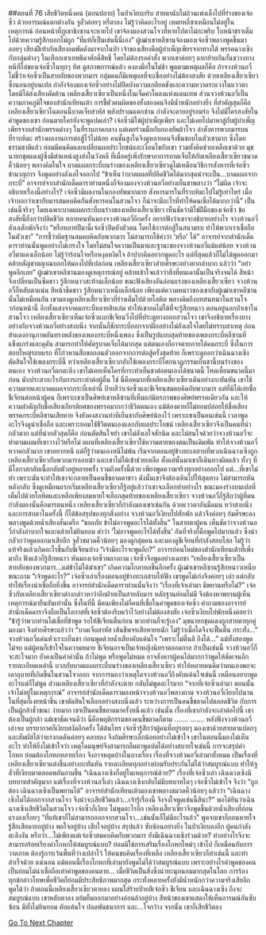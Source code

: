 ##ตอนที่ 76 เสียชีวิตหนึ่งคน (ตอนปลาย)
ในป่าเงียบกริบ สายตานับไม่ถ้วนเพ่งเล็งไปที่ร่างของเจ๋อซิ่ว ด้วยอารมณ์แตกต่างกัน
จูลั่วค่อยๆ หรี่ตาลง ไม่รู้ว่าคิดอะไรอยู่ เหมยหลี่ซาเหมือนไม่อยู่ในเหตุการณ์ ก่อนหน้าที่ภูเขาชิงซานจะหายไป เขาจ้องมองสวนโจวที่หายไปตาไม่กะพริบ ใบหน้าชราเต็มไปด้วยความรู้สึกบอกไม่ถูก
“ที่แท้ก็เป็นเช่นนี้นี่เอง” ผู้เฒ่าเขาหลีซานจ้องมองเจ๋อซิ่วพลางพูดขึ้นมาลอยๆ
เสียงฝีเท้ากับเสียงลมพัดดังมาจากในป่า เจ้าของเสียงคือผู้บำเพ็ญเพียรจากทางใต้ พรรคฉางเซิงกับกลุ่มต่างๆ ในเทือกเขาเทพธิดาศักดิ์สิทธิ์ โดยไม่ต้องรอคำสั่ง พวกเขาค่อยๆ แยกย้ายกันกั้นขวางทางหนีทีไล่ของเจ๋อซิ่วในทุกๆ ทิศ ดูสภาพการณ์แล้ว คงลงมือในไม่ช้า พูดตามเหตุผลก็คือ ถ้าจวงห้วนอวี่ไม่ชี้ว่าเจ๋อซิ่วเป็นสายลับของพวกมาร กลุ่มคนก็มีเหตุผลที่จะเชื่ออย่างไม่ต้องสงสัย ด้วยเหลียงเสี้ยวเซียวซึ่งนอนอยู่บนเปล กำลังจ้องมองเจ๋อซิ่วอย่างไม่ปิดบังความเกลียดชังและความหวาดระแวงในแววตา โดยมิได้ส่งเสียงคัดค้าน
เหลียงเสี้ยวเซียวเป็นหนึ่งในเจ็ดคำโคลงแห่งแดนเทพ ส่วนจวงห้วนอวี่เป็นความภาคภูมิใจของสำนักเทียนเต้า การชี้ตัวคนผิดของทั้งสองคนจึงมีน้ำหนักอย่างยิ่ง ที่สำคัญสุดก็คือ เหลียงเสี้ยวเซียวในตอนนี้บาดเจ็บสาหัส พลังปราณแตกซ่าน กำลังจะตายอยู่รอมร่อ จึงไม่มีใครสงสัยในคำพูดของเขา ก่อนตายใครยังจะพูดปดเล่า?
เจ๋อซิ่วมิใช่ผู้บำเพ็ญเพียร และไม่เคยไปมาหาสู่กับผู้บำเพ็ญเพียรจากสำนักพรรคต่างๆ ในที่ราบภาคกลาง แต่เคยร่วมมือกับกองทัพต้าโจว ล่าสังหารพวกมารบนที่ราบหิมะ สร้างผลงานการต่อสู้ไว้ไม่น้อย คนชั้นสูงในจิงตูหลายคนจึงชื่นชอบในตัวเขามาก ซึ่งโดยธรรมชาติแล้ว ย่อมมีคนคิดแลกเปลี่ยนผลประโยชน์และเงื่อนไขกับเขา รวมทั้งคิดช่วยเหลือเขาด้วย
มุขนายกชุดแดงผู้ซึ่งมีตำแหน่งสูงส่งในวังหลี ที่เมื่อครู่เพิ่งรักษาอาการบาดเจ็บให้กับเหลียงเสี้ยวเซียวขมวดคิ้วน้อยๆ พลางคิดในใจ บาดแผลกระบี่บนร่างของเหลียงเสี้ยวเซียวดูไม่เหมือนวิธีการสังหารที่เจ๋อซิ่วชำนาญการ จึงพูดอย่างลังเลใจออกไป “ข้าเห็นว่าบาดแผลที่ปลิดชีวิตได้มากสุดน่าจะเป็น...บาดแผลจากกระบี่”
อาจารย์จากสำนักเด็ดดาราท่านหนึ่งก็จ้องมองจวงห้วนอวี่อย่างเย็นชาพลางว่า “ไม่ผิด เจ้าจะอธิบายเรื่องนี้อย่างไร? เจ๋อซิ่วมีผลงานในกองทัพมากมาย สังหารมารในที่ราบหิมะไปไม่รู้เท่าไหร่ เมื่อเจ้าบอกว่าเขากับมารสมคบคิดกันสังหารคนในสวนโจว ก็น่าจะมีอะไรที่ทำให้คนเชื่อได้มากกว่านี้”
เป็นเช่นนี้จริงๆ โดยเฉพาะบาดแผลกระบี่บนร่างของเหลียงเสี้ยวเซียว เห็นชัดว่ามิใช่ฝีมือของเจ๋อซิ่ว ข้อสงสัยนี้ยิ่งกว่าปลิดชีวิต หลายคนหันมองจวงห้วนอวี่อีกครั้ง อยากฟังว่าเขาจะอธิบายอย่างไร จวงห้วนอวี่ลังเลสักพักจึงว่า “หรือหลายปีมานี้เจ๋อซิ่วปิดบังตัวตน โดยใช้การต่อสู้ในสนามรบ ทำให้พวกเราเชื่อถือในตัวเขา”
“การชี้ว่าผิดฐานสมคบคิดกับพวกมาร ไม่สามารถใช้คำว่า ‘หรือ’ ได้” อาจารย์จากสำนักเด็ดดาราท่านนั้นพูดอย่างไม่เกรงใจ โดยไม่สนใจความเป็นมาและฐานะของจวงห้วนอวี่แม้แต่น้อย
จวงห้วนอวี่ตาแดงเล็กน้อย ไม่รู้ว่าร้อนใจหรือหงุดหงิดใจ อ้าปากคิดอยากพูดอะไร แต่ที่สุดแล้วก็ไม่ได้พูดออกมา คล้ายสัญชาตญาณบอกให้มองไปที่เปลก่อน
เหลียงเสี้ยวเซียวส่ายศีรษะอย่างยากลำบาก แล้วว่า “อย่าพูดอีกเลย”
ผู้เฒ่าเขาหลีซานมองดูเหตุการณ์อยู่ คล้ายเข้าใจแล้วว่าสิ่งที่ตนเดานั้นเป็นจริงจนได้ สีหน้าจึงเปลี่ยนเป็นซีดขาว รู้สึกหนาวสะท้านเล็กน้อย
ขณะฟังเสียงอันอ่อนแรงของเหลียงเสี้ยวเซียว จวงห้วนอวี่ก็หลับตาแน่น สีหน้าซีดขาว รู้สึกหนาวเหน็บเล็กน้อย เพียงแต่ความหนาวของเขากับผู้เฒ่าเขาหลีซานนั้นไม่เหมือนกัน
เขามองดูเหลียงเสี้ยวเซียวที่ร่างเต็มไปด้วยโลหิต พลางคิดถึงบทสนทนาในสวนโจวก่อนหน้านี้ อีกทั้งแสงจากคมกระบี่หลายสิบเล่ม ทำให้เขาอดไม่ได้ที่จะรู้สึกหนาว
ตอนอยู่นอกป่าเขาในสวนโจว เหลียงเสี้ยวเซียวเห็นเจ๋อซิ่วแบกชีเจียนวิ่งไปที่ประตูทางออกสวนโจว เขาจึงอธิบายเรื่องบางอย่างกับจวงห้วนอวี่อย่างสงบนิ่ง จากนั้นก็ชักกระบี่ออกจากฝักอย่างไม่ลังเลใจโดยไม่ทราบสาเหตุ ก่อนสำแดงอานุภาพอันทรงพลังของเพลงกระบี่หนึ่งเพลง ซึ่งเป็นรูปแบบสุดท้ายของเพลงกระบี่หลีซานที่แข็งแกร่งและดุดัน สามารถทำให้ศัตรูบาดเจ็บได้มากสุด แต่ตนเองก็อาจตายภายใต้คมกระบี่ ซึ่งในการสอบใหญ่รอบแรก ที่โก่วหานสือขอถอนตัวออกจากการต่อสู้ครั้งสุดท้าย ก็เพราะดูออกว่าเฉินฉางเซิงตัดสินใจใช้เพลงกระบี่นี้
ทว่าเหลียงเสี้ยวเซียวกลับใช้เพลงกระบี่โศกนาฏกรรมเย็นชานี้บนร่างของตนเอง
จวงห้วนอวี่ตกตะลึง เขาไม่เคยเห็นใครที่กระทำเย็นชาต่อตนเองได้ขนาดนี้ โหดเหี้ยมขนาดนี้มาก่อน นับประสาอะไรกับการกระทำต่อผู้อื่น
ใช่ นี่คือหมากที่เหลียงเสี้ยวเซียวเดินอย่างกะทันหัน เขาใช้ความตายและบาดแผลจากกระบี่เหล่านี้ ป้ายสีว่าเจ๋อซิ่วและชีเจียนสมคบคิดกับพวกมาร แต่ที่มิได้เอ่ยชื่อชีเจียนต่อหน้าผู้คน ก็เพราะเขาเป็นศิษย์เขาหลีซานที่เห็นแก่มิตรภาพของศิษย์พรรคเดียวกัน และให้ความสำคัญกับชื่อเสียงเกียรติยศของพรรคมากกว่าชีวิตตนเอง แม้ต้องตายก็ไม่ยอมปล่อยให้ชื่อเสียงพรรคกระบี่หลีซานเสียหาย จึงยังคงสงวนท่าทีเย็นชากับศิษย์น้องไว้
เพราะเขาเป็นคนเช่นนี้ เวลาพูดอะไรจึงดูน่าเชื่อถือ และเพราะยอมใช้ชีวิตตนเองแลกกับผลประโยชน์
เหลียงเสี้ยวเซียวจึงเป็นคนที่น่ากลัวมาก แต่ที่น่ากลัวสุดก็คือ ก่อนตัดสินใจทำ เขาไม่ลังเลใจสักนิด และไม่สนใจด้วยว่าจวงห้วนอวี่จะทำตามแผนที่เขาวางไว้หรือไม่
แผนที่เหลียงเสี้ยวเซียวใช้ความตายของตนเป็นเดิมพัน ทำให้จวงห้วนอวี่หวาดกลัวมาก เขาอยากหนี แต่ก็รู้ว่าตนเองหนีไม่พ้น เริ่มจากตอนอยู่ข้างทะเลสาบที่พวกเฉินฉางเซิงถูกเหลียงเสี้ยวเซียวกับพวกมารลอบฆ่า และเขาไม่ได้เข้าช่วยเหลือ ตั้งแต่นั้นมาเขาก็เดินทางผิดแล้ว
ทั้งๆ ที่มีโอกาสกลับเนื้อกลับตัวอยู่หลายครั้ง รวมถึงครั้งนี้ด้วย เพียงพูดความจริงทุกอย่างออกไป แต่...ที่เขาไม่ทำ เพราะมันจะทำให้เขาจะกลายเป็นคนขี้ขลาดตาขาว ดังนั้นเขาจึงต้องเดินไปให้สุดทาง ไม่สามารถหันหลังกลับ ซึ่งดูเหมือนแรกเริ่มเหลียงเสี้ยวเซียวก็รู้อยู่แล้วว่าเขาจะเลือกทำอย่างไร
ขณะมองร่างบนเปลที่เต็มไปด้วยโลหิตและเหลือเพียงลมหายใจเฮือกสุดท้ายของเหลียงเสี้ยวเซียว จวงห้วนอวี่ก็รู้สึกว่าผู้ที่ตนกำลังมองนั้นคือมารตนหนึ่ง
เหลียงเสี้ยวเซียวก็กำลังมองเขาเช่นกัน ด้วยแววตาอันมืดมน ทว่าสงบนิ่ง
และการสบตาในครั้งนี้ ก็ได้ข้อสรุปของทุกสิ่งอย่าง
จวงห้วนอวี่เงียบไปสักพัก แล้วจึงค่อยๆ ก้มศีรษะลง พลางพูดด้วยน้ำเสียงสั่นเครือ “ขออภัย ข้าไม่อาจพูดอะไรได้ทั้งสิ้น”
ในสายตาผู้คน เห็นชัดว่าจวงห้วนอวี่กำลังลำบากใจและคล้ายไม่ยินยอม
คำว่า ‘ไม่อาจพูดอะไรได้ทั้งสิ้น’ อันที่จริงก็คือพูดไปมากแล้ว ซึ่งน่ากลัวกว่าพูดออกมาเสียอีก
จูลั่วขมวดคิ้วน้อยๆ มองดูกลุ่มคน และมองดูชีเจียนที่กำลังสลบไสล
ไม่รู้ว่าแท้จริงแล้วเกิดอะไรขึ้นกับชีเจียนบ้าง
“เจ้ามีอะไรจะพูดอีก?”
อาจารย์คนใหม่ของสำนักเทียนเต้าที่เพิ่งมาถึง ฟังแล้วก็รู้สึกหนาว หันมองเจ๋อซิ่วพลางถาม
เจ๋อซิ่วจึงพูดอย่างเฉยชา “เหลียงเสี้ยวเซียวเป็นสายลับของพวกมาร...แต่ข้าไม่ได้ฆ่าเขา”
เกิดความโกลาหลขึ้นอีกครั้ง ผู้เฒ่าเขาหลีซานรู้สึกหนาวเหน็บขณะถาม “เจ้าพูดอะไร?”
เจ๋อซิ่วเล่าเรื่องตอนอยู่ข้างทะเลสาบให้ฟัง เขาพูดไม่เก่งจึงค่อยๆ เล่า แต่กลับทำให้เรื่องน่าเชื่อถือยิ่งขึ้น
อาจารย์สำนักเด็ดดาราท่านนั้นจึงว่า “เรื่องที่เจ้าเล่ามา มีพยานหรือไม่?”
เจ๋อซิ่วกับเหลียงเสี้ยวเซียวต่างกล่าวหาว่าอีกฝ่ายเป็นสายลับมาร หลักฐานย่อมไม่มี จึงต้องหาพยานผู้เห็นเหตุการณ์มายืนยันเท่านั้น
ซึ่งในที่นี้ มีคนเพียงไม่กี่คนที่เชื่อในคำพูดของเจ๋อซิ่ว คำถามของอาจารย์สำนักเด็ดดาราจึงถือเป็นโอกาสที่เจ๋อซิ่วต้องรีบคว้าไว้อย่างไม่ต้องสงสัย
เจ๋อซิ่วเงียบไปพักหนึ่งค่อยว่า “ข้ารู้ว่าพวกท่านไม่เชื่อที่ข้าพูด รอให้ชีเจียนตื่นก่อน พวกท่านก็จะรู้เอง”
มุขนายกชุดแดงถูกสายตาทุกคู่มองมา จึงส่ายศีรษะแล้วว่า “บาดเจ็บสาหัส เส้นชีพจรเสียหายหนัก ไม่รู้ว่าเมื่อใดจึงจะฟื้นตื่น กระทั่ง...”
จวงห้วนอวี่แค่นหัวเราะเย็นชา ก่อนพูดด้วยน้ำเสียงคับแค้นใจ “เพราะไม่ตื่นสิ ถึงได้...”
แม้ทั้งสองพูดไม่จบ แต่ผู้คนก็เข้าใจในความหมาย
ชีเจียนอาจเป็นเจ้าหญิงนิทราตลอดกาล
ถ้าเป็นเช่นนี้ จวงห้วนอวี่ก็จะสะใจมาก
ยังคงเป็นคำคำนั้น ถ้าไม่พูด หรือพูดไม่หมด อาจสังหารผู้คนได้มากกว่าพูดให้ชัดเจนอีก
รายละเอียดเหล่านี้ บวกกับบาดแผลกระบี่บนร่างของเหลียงเสี้ยวเซียว ทำให้หลายคนคิดว่าตนเองพอจะเดาอุบายที่เกิดขึ้นในสวนโจวออก จากการมองว่าเหตุใดจวงห้วนอวี่ถึงคับแค้นใจเช่นนี้ เหมือนอยากพูดอะไรแต่ก็ไม่พูด ส่วนเหลียงเสี้ยวเซียวที่กำลังจะตาย กลับไม่พูดอะไรมาก
“จากที่เจ๋อซิ่วเล่ามา ตอนนั้นเจ้าไม่อยู่ในเหตุการณ์” อาจารย์สำนักเด็ดดารามองหน้าจวงห้วนอวี่พลางถาม
จวงห้วนอวี่เงียบไปนาน ในที่สุดก็เงยหน้าขึ้น เขาตัดสินใจเลือกอย่างสงบนิ่งแล้ว
ระหว่างการเป็นคนขี้ขลาดไปตลอดชีวิต กับการเป็นผู้กล้าชั่วขณะ ง่ายมาก
เขาเป็นคนขี้ขลาดมาครั้งหนึ่งแล้ว เช่นนั้น เรื่องที่เขากำลังจะเล่าต่อไปนี้ เขาต้องเป็นผู้กล้า
แม้เขาชัดเจนดีว่า นี่คือพฤติกรรมของคนขี้ขลาดก็ตาม
.......
.......
หลังฟังจวงห้วนอวี่เล่าจบ บรรยากาศก็เงียบสงัดอีกครั้ง
ใต้ต้นไทร เจ๋อซิ่วรู้สึกว่าผู้คนที่อยู่รอบๆ มองเขาด้วยสายตาแปลกๆ และสัมผัสได้ว่าแรงกดดันค่อยๆ คลายลง จึงก้มศีรษะเล็กน้อยอย่างไม่เข้าใจ
เขาในตอนนี้มองไม่เห็นอะไร ทำให้ยิ่งไม่เข้าใจว่า เหตุใดมนุษย์จึงสามารถลืมตาพูดปดได้อย่างสบายใจเช่นนี้ การจะสรุปคำโกหก ย่อมต้องโกหกหลายเรื่อง จึงอาจหลุดบ้างในบางเรื่อง เรื่องที่จวงห้วนอวี่เล่ามาทั้งหมด เป็นเรื่องที่เหลียงเสี้ยวเซียวแต่งขึ้นอย่างกะทันหัน รายละเอียดทุกอย่างย่อมรับประกันไม่ได้ว่าสมบูรณ์แบบ ทำให้จูลั่วที่เงียบมาตลอดพลันถามขึ้น “เฉินฉางเซิงก็อยู่ในเหตุการณ์ด้วย?”
เรื่องที่เจ๋อซิ่วเล่า เฉินฉางเซิงมีบทบาทสำคัญมาก แต่เรื่องที่จวงห้วนอวี่เล่า เฉินฉางเซิงกลับไม่มีบทบาทใดๆ เจ๋อซิ่วไม่เข้าใจ จึงว่า “ถูกต้อง เฉินฉางเซิงเป็นพยานได้”
อาจารย์สำนักเทียนเต้ามองเขาพลางขมวดคิ้วน้อยๆ แล้วว่า “เฉินฉางเซิงไม่ได้ออกจากสวนโจว จึงน่าจะเสียชีวิตแล้ว...เจ้ารู้เรื่องนี้ จึงจงใจพูดเช่นนี้สินะ?”
พอได้ยินว่าเฉินฉางเซิงเสียชีวิตในสวนโจว เจ๋อซิ่วก็เงียบ ไม่พูดอะไรอีก
เหลียงเสี้ยวเซียวจึงพูดขึ้นด้วยน้ำเสียงที่อ่อนแรงลงเรื่อยๆ “ที่แท้เขาก็ไม่สามารถออกจากสวนโจว...เช่นนั้นก็ไม่มีอะไรแล้ว”
พูดจบเขาก็ถอนหายใจ รู้สึกเสียดายอยู่บ้าง พอใจอยู่บ้าง เสียใจอยู่บ้าง สรุปแล้ว ซับซ้อนอย่างยิ่ง
ในป่าเงียบลงอีก ผู้คนกำลังตะลึงงัน
หรือว่า...ไม่เพียงแต่เจ๋อซิ่วสมคบคิดกับพวกมาร ยังมีเฉินฉางเซิงร่วมด้วย?
ทำอย่างไรจึงจะสามารถร้อยเรียงคำโกหกให้สมบูรณ์แบบ? ย่อมมิใช่การเสริมเรื่องโกหกใหม่ๆ เข้าไป ก็เหมือนกับการวาดภาพ ต้องรู้การเว้นพื้นที่ว่างเปล่าไว้ ให้คนขบคิดเรื่องที่เหลือ
เหลียงเสี้ยวเซียวก็ทำเช่นนี้ และทำสำเร็จด้วย
แน่นอน แม้ตอนนี้เรื่องโกหกที่เล่ามายังพูดไม่ได้ว่าสมบูรณ์แบบ เพราะอย่างไรคำพูดของคนเป็นย่อมไม่น่าเชื่อถือเท่าคำพูดของคนตาย... เมื่อชีวิตเป็นสิ่งซึ่งน่าทะนุถนอมมากสุดในโลก การร้องทุกข์กล่าวโทษเพื่อชีวิตก็ย่อมมีประสิทธิภาพมากสุด กระทั่งหลายครั้งยังมีน้ำหนักกว่าความจริงเสียอีก
พูดได้ว่า ถ้าตอนนี้เหลียงเสี้ยวเซียวตายลง แผนใส่ร้ายป้ายสีเจ๋อซิ่ว ชีเจียน และเฉินฉางเซิง ถึงจะสมบูรณ์แบบ
เขาหลับตาลง แย้มยิ้มออกมาอย่างอ่อนล้าอยู่บ้าง
สีหน้าของเขาแสดงให้เห็นอารมณ์อันซับซ้อน มีทั้งไม่ยินยอม คับแค้นใจ ปลดพันธนาการ และ...ใจกว้าง
จากนั้น เขาก็เสียชีวิตลง


[Go To Next Chapter]( ./363.md)